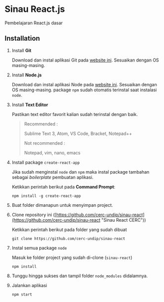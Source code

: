 # Sinau React.js
Pembelajaran React.js dasar

## Installation
1. Install **Git**

   Download dan instal aplikasi Git pada [website ini](https://git-scm.com/downloads "Download Git"). Sesuaikan dengan OS masing-masing.

2. Install **Node.js**
   
   Download dan instal aplikasi Node pada [website ini](https://nodejs.org/en/download/ "Download Node"). Sesuaikan dengan OS masing-masing. package `npm` sudah otomatis terinstal saat instalasi `node`.

3. Install **Text Editor**
   
   Pastikan text editor favorit kalian sudah terinstal dengan baik.
   > Recommended :
   >
   > Sublime Text 3, Atom, VS Code, Bracket, Notepad++
   >
   > Not recommended :
   >
   > Notepad, vim, nano, emacs

4. Install package `create-react-app`
   
   Jika sudah menginstal `node` dan `npm` maka instal package tambahan sebagai *boilerplate* pembuatan aplikasi.
   
   Ketikkan perintah berikut pada **Command Prompt**:
   ```
   npm install -g create-react-app
   ```

5. Buat folder dimanapun untuk menyimpan project.

6. Clone repository ini ([https://github.com/cerc-undip/sinau-react](https://github.com/cerc-undip/sinau-react "Sinau React CERC"))
   
   Ketikkan perintah berikut pada folder yang sudah dibuat
   ```
   git clone https://github.com/cerc-undip/sinau-react
   ```

7. Instal semua package `node`
   
   Masuk ke folder project yang sudah di-clone (`sinau-react`)
   ```
   npm install
   ```

8. Tunggu hingga sukses dan tampil folder `node_modules` didalamnya.

9. Jalankan aplikasi
   ```
   npm start
   ```